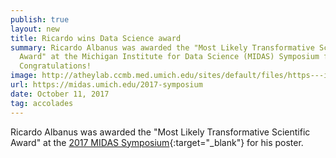 ```yaml
---
publish: true
layout: new
title: Ricardo wins Data Science award
summary: Ricardo Albanus was awarded the "Most Likely Transformative Scientific
  Award" at the Michigan Institute for Data Science (MIDAS) Symposium for his poster.
  Congratulations!
image: http://atheylab.ccmb.med.umich.edu/sites/default/files/https---img.evbuc_.com-https%253A%252F%252Fcdn.evbuc_.com%252Fimages%252F14445913%252F6492442177%252F1%252Foriginal_0.jpg
url: https://midas.umich.edu/2017-symposium
date: October 11, 2017
tag: accolades
---
```


Ricardo Albanus was awarded the "Most Likely Transformative Scientific Award" at
the [2017 MIDAS Symposium](https://midas.umich.edu/2017-symposium/){:target="_blank"} for his poster.
